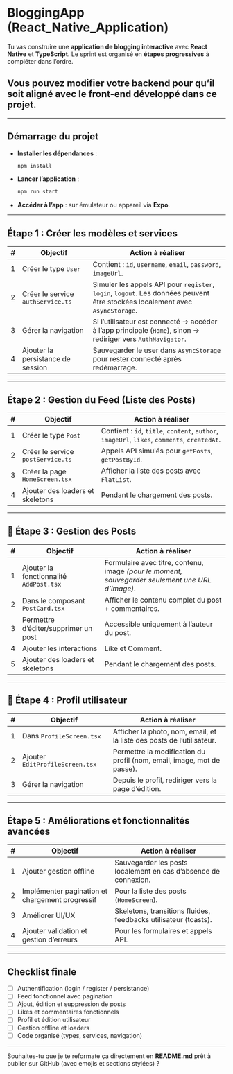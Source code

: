 # BloggingApp (React_Native_Application)

Tu vas construire une **application de blogging interactive** avec **React Native** et **TypeScript**.
Le sprint est organisé en **étapes progressives** à compléter dans l’ordre.



##  Vous pouvez modifier votre backend pour qu’il soit aligné avec le front-end développé dans ce projet.
---

## Démarrage du projet

* **Installer les dépendances** :

  ```bash
  npm install
  ```
* **Lancer l’application** :

  ```bash
  npm run start
  ```
* **Accéder à l’app** : sur émulateur ou appareil via **Expo**.

---

##  Étape 1 : Créer les modèles et services

| # | Objectif                          | Action à réaliser                                                                                                            |
| - | --------------------------------- | ---------------------------------------------------------------------------------------------------------------------------- |
| 1 | Créer le type `User`              | Contient : `id`, `username`, `email`, `password`, `imageUrl`.                                                                |
| 2 | Créer le service `authService.ts` | Simuler les appels API pour `register`, `login`, `logout`. Les données peuvent être stockées localement avec `AsyncStorage`. |
| 3 | Gérer la navigation               | Si l’utilisateur est connecté → accéder à l’app principale (`Home`), sinon → rediriger vers `AuthNavigator`.                 |
| 4 | Ajouter la persistance de session | Sauvegarder le user dans `AsyncStorage` pour rester connecté après redémarrage.                                              |



---

##  Étape 2 : Gestion du Feed (Liste des Posts)

| # | Objectif                          | Action à réaliser                                                                            |
| - | --------------------------------- | -------------------------------------------------------------------------------------------- |
| 1 | Créer le type `Post`              | Contient : `id`, `title`, `content`, `author`, `imageUrl`, `likes`, `comments`, `createdAt`. |
| 2 | Créer le service `postService.ts` | Appels API simulés pour `getPosts`, `getPostById`.                                           |
| 3 | Créer la page `HomeScreen.tsx`    | Afficher la liste des posts avec `FlatList`.                                                 |
| 4 | Ajouter des loaders et skeletons  | Pendant le chargement des posts.                                                             |

---

## 🧩 Étape 3 : Gestion des Posts

| # | Objectif                                | Action à réaliser                                                                                |
| - | --------------------------------------- | ------------------------------------------------------------------------------------------------ |
| 1 | Ajouter la fonctionnalité `AddPost.tsx` | Formulaire avec titre, contenu, image *(pour le moment, sauvegarder seulement une URL d’image)*. |
| 2 | Dans le composant `PostCard.tsx`       | Afficher le contenu complet du post + commentaires.                                              |
| 3 | Permettre d’éditer/supprimer un post    | Accessible uniquement à l’auteur du post.                                                        |
| 4 | Ajouter les interactions                | Like et Comment.                                                                                 |
| 5 | Ajouter des loaders et skeletons        | Pendant le chargement des posts.                                                                 |

---

## 🧩 Étape 4 : Profil utilisateur

| # | Objectif                        | Action à réaliser                                                      |
| - | ------------------------------- | ---------------------------------------------------------------------- |
| 1 | Dans `ProfileScreen.tsx`       | Afficher la photo, nom, email, et la liste des posts de l’utilisateur. |
| 2 | Ajouter `EditProfileScreen.tsx` | Permettre la modification du profil (nom, email, image, mot de passe). |
| 3 | Gérer la navigation             | Depuis le profil, rediriger vers la page d’édition.                    |

---

##  Étape 5 : Améliorations et fonctionnalités avancées

| # | Objectif                                        | Action à réaliser                                               |
| - | ----------------------------------------------- | --------------------------------------------------------------- |
| 1 | Ajouter gestion offline                         | Sauvegarder les posts localement en cas d’absence de connexion. |
| 2 | Implémenter pagination et chargement progressif | Pour la liste des posts (`HomeScreen`).                         |
| 3 | Améliorer UI/UX                                 | Skeletons, transitions fluides, feedbacks utilisateur (toasts). |
| 4 | Ajouter validation et gestion d’erreurs         | Pour les formulaires et appels API.                             |

---

## Checklist finale

* [ ] Authentification (login / register / persistance)
* [ ] Feed fonctionnel avec pagination
* [ ] Ajout, édition et suppression de posts
* [ ] Likes et commentaires fonctionnels
* [ ] Profil et édition utilisateur
* [ ] Gestion offline et loaders
* [ ] Code organisé (types, services, navigation)

---

Souhaites-tu que je te reformate ça directement en **README.md** prêt à publier sur GitHub (avec emojis et sections stylées) ?
